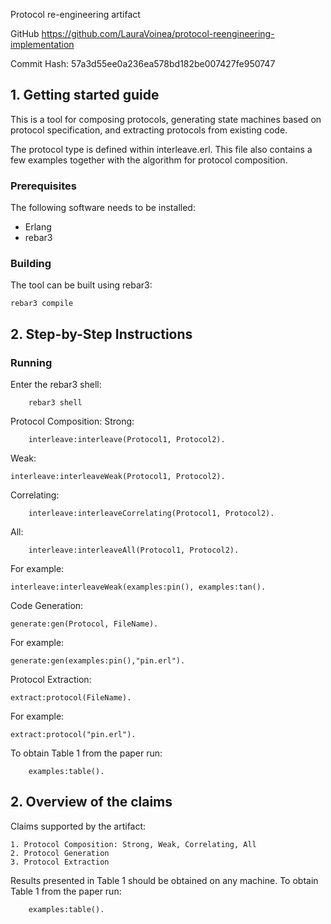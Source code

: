 Protocol re-engineering artifact

GitHub  https://github.com/LauraVoinea/protocol-reengineering-implementation

Commit Hash: 57a3d55ee0a236ea578bd182be007427fe950747

## 1. Getting started guide

This is a tool for composing protocols, generating state machines based on
protocol specification, and extracting protocols from existing code.

The protocol type is defined within interleave.erl. This file also contains a few
examples together with the algorithm for protocol composition.

### Prerequisites
The following software needs to be installed:

- Erlang
- rebar3


### Building
The tool can be built using rebar3:

    rebar3 compile

## 2. Step-by-Step Instructions

### Running
Enter the rebar3 shell:

		rebar3 shell
Protocol Composition:
Strong:

		interleave:interleave(Protocol1, Protocol2).

Weak:

    interleave:interleaveWeak(Protocol1, Protocol2).

Correlating:

		interleave:interleaveCorrelating(Protocol1, Protocol2).

All:

		interleave:interleaveAll(Protocol1, Protocol2).

For example:

    interleave:interleaveWeak(examples:pin(), examples:tan().

Code Generation:


    generate:gen(Protocol, FileName).

For example:

    generate:gen(examples:pin(),"pin.erl").


Protocol Extraction:

    extract:protocol(FileName).

For example:

    extract:protocol("pin.erl").

To obtain Table 1 from the paper run:

		examples:table().

## 2. Overview of the claims

Claims supported by the artifact:

	1. Protocol Composition: Strong, Weak, Correlating, All
	2. Protocol Generation
	3. Protocol Extraction

Results presented in Table 1 should be obtained on any machine.
To obtain Table 1 from the paper run:

		examples:table().
